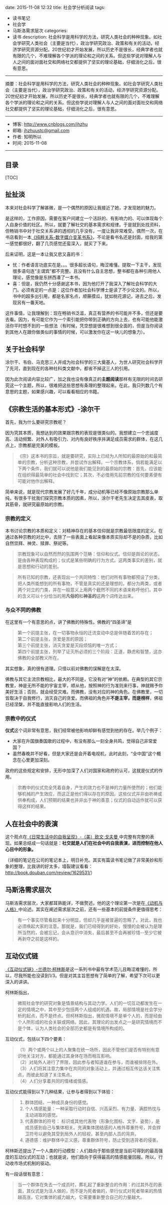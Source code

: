 date: 2015-11-08 12:32
title: 社会学分析阅读
tags:
- 读书笔记
- 社会学
- 马斯洛需求层次
categories: 
- 读书
description: 社会科学是用科学的方法，研究人类社会的种种现象。如社会学研究人类社会（主要是当代），政治学研究政治、政策和有关的活动，经济学研究资源分配。20世纪初才开始发展，所以历史不是很长，经典学者也就有限的几个，不难理解各个学派的理论和之间的关系。但这些学说对理解人与人之间的面对面社交和网络社交都提供了坚实的理论基础，仔细消化之后，很有意思。 
---

摘要：社会科学是用科学的方法，研究人类社会的种种现象。如社会学研究人类社会（主要是当代），政治学研究政治、政策和有关的活动，经济学研究资源分配。20世纪初才开始发展，所以历史不是很长，经典学者也就有限的几个，不难理解各个学派的理论和之间的关系。但这些学说对理解人与人之间的面对面社交和网络社交都提供了坚实的理论基础，仔细消化之后，很有意思。 

---

* 博客: <http://www.cnblogs.com/jhzhu>
* 邮箱: <jhzhuustc@gmail.com>
* 作者: 知明所以
* 时间: 2015-11-08

---

## 目录

[TOC]

## 扯扯淡

本来对社会科学了解甚微，是一个偶然的原因让我接近了她，才发现她的魅力。

是这样的，工作原因，需要在客户间建立一个活跃的、有影响力的、可以体现每个人自身价值的社区。所以，就要了解社交的基本需求和规律。于是就到处找资料，但畅销书中对于社交关系讲的透彻的几乎没有，一度让我非常难受。偶然一次，在书店看到一本[《纯粹关系-数字媒介变革书系》][1]，不论是看书名还是封面，给我的第一感觉都很好，翻了几页感觉还蛮深入，就买了下来。

后来证明，这是一本让我又悲又喜的书：

* 忧：作者语言功底实在是。。。很多超长语句，晦涩难懂。提取一下主干，发现很多语句连“主谓宾”都不完整。且没有什么自主思想，整书都在各种引用他人理论，感觉像是东拼西凑了一本书。
* 喜：但是，我仍然十分感谢这本书，因为他打开了我深入了解社会科学的大门。必须肯定的一点是：这位作者加社会科学博士是读了不少论文的。所以，书中的超多出引用，都是名家名点，顺藤摸瓜，犹如桃花源记，进去之后，发现另有一番天地。 

这件事情，让我理解到：现在畅销书泛滥，真正有营养的书可能并不多，但还是要去看。因为，有可能它作为一个索引能把你带到正确的方向上去，也有可能他能激活你平时想不到的一些想法（有时候，凭空想是很难想到很全面的，但是当你阅读到其他人在跟你做类似的事情的时候，可以激发你在这一块儿的想象力）。

## 关于社会科学

涂尔干、韦伯、马克思三人并成为社会科学的三大奠基人，为世人研究社会科学开了先河，直到现在的各种社科类文献中，都省不掉这三人的引用。

因为此次阅读内容比较广，加之我也没有像真正的**主题阅读**那样有无限的时间去研究这一个主题，所以，很难把这些思想有条理的整理起来。在此，我只列数几个有意思的主题，如果感兴趣，可以看看相应的书籍。

## 《宗教生活的基本形式》-涂尔干

首先，我为什么要研究宗教呢？

因为究其本质，我想达到的效果跟宗教的表现是很类似的。我想建立一个忠诚度高、活动频繁、对外人有吸引力、对内有良好秩序并满足成员需求的群体，在这几点上，宗教都是完美的模板。

>《宗》这本书的宗旨，就是要研究，实际上已经为人所知的最原始的和最简单的宗教，分析这种宗教，并尝试作出解释。一个宗教体系，倘若能满足以下两个条件，我们就可以说他是我们能见到的最原始的宗教：首先，应该能在组织得最简单的社会中找到它；其次，不必借用先前宗教的任何要素便有可能对他作出解释。

简单来说，就是现代宗教发展了好几千年，成分动机等已经不像原始宗教那么单纯，有很多干扰我们探究宗教本质的因素，所以，涂尔干老先生决定去其皮表，取其筋骨，就研究最原始的宗教。 




### 宗教的定义

本书讨论宗教的本质和定义：对精神存在的基本信仰就是宗教最低限度的定义。在通过各种宗教的对比中，去除了一些表面上看起来像本质实际却不是的杂质，比如自然崇拜、神灵、赎罪、祭祀等。

>宗教现象可以自然而然的氛围两个范畴：信仰和仪式。信仰是舆论的状态，是由各种表现构成的；仪式是某些明确的行为方式。这两类事实的差别，就是思想和行动的差别。 

>所有已知的宗教，还表现出一个共同特性：他们对所有事物都预设了分类，把人类所能想到的所有事物，不管是真实的还是理想的，都分为两类，或者两个对立的门类，并在一般意义上用两个截然不同的术语来称呼他们，其中的含义可以十分恰当的用**凡俗的**和**神圣的**这两个词传达出来。

### 与众不同的佛教

在这里有一个有意思的点，讲了佛教的特殊性。佛教的“四圣谛”是

>第一个前提主张，在一切事物永恒的迁流变动中总是伴随着苦的存在；  
>第二个前提主张，贪爱是苦的原因；  
>第三个前提主张，消灭贪爱是灭段烦恼的唯一方式；  
>第四个前提主张，列举了证灭所必须的三个阶段：正道，静虑和智慧，这亦佛教的全部教义所在。

其实想象，真的很有道理。只怪以前对佛教的误解是在太深。

佛教与其它主流宗教相比，最大的不同是，它没有对“神”的依赖。在典型的其它宗教里，神是无所不能的宇宙主宰，顺从他，按照神的行为准则来行事，神就赐予你美好生活；否则，就会经受灾难。而佛教，没有对应的神的角色。在佛教里，一切皆取决于自我修行，消灭自己的贪爱。而佛祖的角色并**不是主宰，而是榜样**，佛祖已经涅槃，并不能直接影响人们的生活。

### 宗教中的仪式


**仪式**这个词非常有意思，我们经常被他影响却鲜有感觉到他的存在。举几个例子：

* 大家在升国旗奏国歌的过程中，有没有那么一刻全身共鸣，觉得自己非常爱国？
* 虽然春晚并不好看，但是大家还是会开着电视机，此时此刻，“全中国”这个概念在心里更加深刻。

政府的这些规定和安排，无形中加深了人们对国家和政府的认可，这就是仪式的作用。

>宗教中的仪式完全凭着自身，产生的效力也不是神的力量所使然的；他们能够机械的产生效应，而这正是他们得以存在的原因。这些仪式并非由祈祷或供奉构成，人们预期的结果也并非出于神的善意；仪式的自动运作就可以获得这样的结果。

## 人在社会中的表演

这个观点在[《日常生活中的自我呈现》-（美）欧文·戈夫曼 ][日常]中完整有完整的表现。如果总结成一句话就是：**社交就是人们在社会中的自我表演，进而控制在他人心目中的形象。**

（详细的笔记在公司的笔记本上，明日补充。其实有篇读书笔记做了非常美妙和形象的整理，比我讲的好太多，墙裂建议看看：<http://book.douban.com/review/1629531/>）

## 马斯洛需求层次

马斯洛需求层次，大家都耳熟能详，不做赘述。他的这个理论第一次是在[《动机与人格》][动机]中论述。其实在阐述需求层次之前，还有一些基本的前提条件更值得思考：

>有一个事实尽管看起来十分明显，但却几乎是被普遍的忽略了。对此，我也必须唤起大家的注意。那就是，我们已经得到的好处，慢慢的会被认为是理所当然的，会被忘记，会从意识中消失，最后甚至不会再被珍惜--至少它被再剥夺之前是这样的。

## 互动仪式链

[《互动仪式链》-兰德尔·柯林斯][互动]是这一系列书中最有学术范儿且晦涩难懂的，所以，尽我所能也没读到1/3。但是对其主旨思想有了简单的了解，希望下次可以更深入的讲讲。


柯林斯指出，

>微观社会学的研究对象是情景结构与其动力学。人们的一切互动都发生在一定的情境之中，其中至少包括两个人组成的机遇。故，局部情境是社会学分析的起点，而不是终点。但柯林斯指出，微观情境不是单个人的，而是经由个人所形成的社会关联或网络。因此，其理论的出发点之一是研究情境而不是个体，认为人类社会的全部历史都是有情境所构成的。


互动仪式，包括以下四个要素：  
>（1）两个或两个以上的人聚集在统一场所，因此不管他们是否有特别有意识地关注对方，都能通过其身体在场而相互影响。  
>（2）对局外人进行了界限，因此参与者知道谁在参与，而谁被排除在外。  
>（3）人们将其注意力集中在共同的对象活动上，并通过相互传达该关注焦点，而彼此知道了关注焦点。  
（4）人们分享着共同的情绪或情感。  


互动仪式能得到以下几种结果，让参与者得到以下体验：

>1. 群体团结，一种成员身份的感觉。
>2. 个人情感能量：一种采取行动时自信、兴高采烈、有力量、满腔热忱与主动进取的感觉。
>3. 代表群体的符号： 标识或其他代表物（形象化图标、文字、姿势），是成员感到自己与集体相关。充满集体团结感的人格外尊重符号，并会捍卫符号以避免其受到局外人的轻视，甚至内部人员的背弃。
>4. 道德感：维护群体中正义感，尊重群体符号，防止受到违背者的侵害。


柯林斯还提出了一个人类的行动模型：人们趋向于那些感觉是当前可得到的最高强度的互动仪式的互动；也就是说，他们趋向于获得最高的情感能量回报。所以，行动收市场式机制的驱动。

有一段话很有意思：

>当一个群体在失去一个成员时，葬礼起了重新整合的作用：约过其外在的表面，其仪式是为活人做的，而不是为死者做的，举行仪式对死者带来的热情越高涨，它对集体的威力越大，它需要重新整合自己的力量越大。



[1]:http://book.douban.com/subject/26592157/
[日常]:http://book.douban.com/subject/3062632/
[动机]:http://book.douban.com/subject/1419685/
[互动]:http://book.douban.com/subject/3792191/
